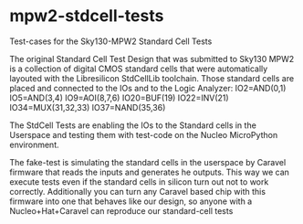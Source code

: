 # mpw2-stdcell-tests
Test-cases for the Sky130-MPW2 Standard Cell Tests

The original Standard Cell Test Design that was submitted to Sky130 MPW2 is a collection of digital CMOS standard cells that were automatically layouted with the Libresilicon StdCellLib toolchain. Those standard cells are placed and connected to the IOs and to the Logic Analyzer:
IO2=AND(0,1)
IO5=AND(3,4)
IO9=AOI(8,7,6)
IO20=BUF(19)
IO22=INV(21)
IO34=MUX(31,32,33)
IO37=NAND(35,36)

The StdCell Tests are enabling the IOs to the Standard cells in the Userspace and testing them with test-code on the Nucleo MicroPython environment.

The fake-test is simulating the standard cells in the userspace by Caravel firmware that reads the inputs and generates he outputs. This way we can execute tests even if the standard cells in silicon turn out not to work correctly. Additionally you can turn any Caravel based chip with this firmware into one that behaves like our design, so anyone with a Nucleo+Hat+Caravel can reproduce our standard-cell tests
